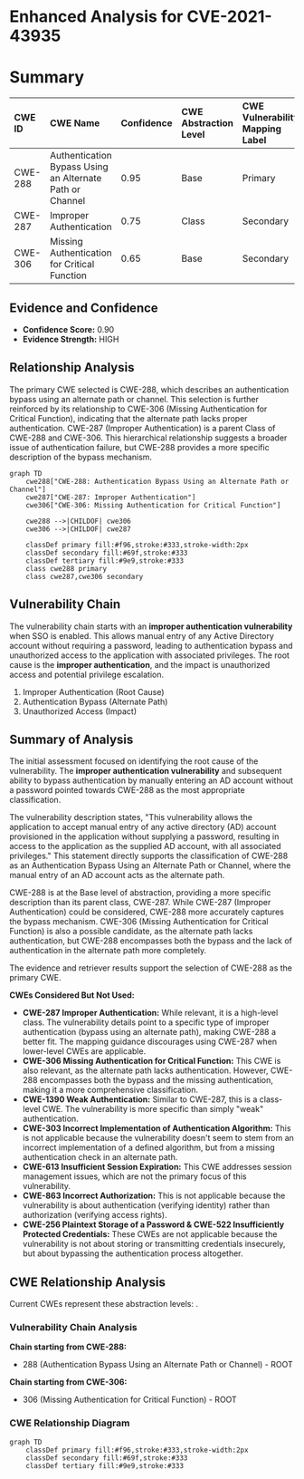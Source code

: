 # Enhanced Analysis for CVE-2021-43935

# Summary
| CWE ID  | CWE Name                                                       | Confidence | CWE Abstraction Level | CWE Vulnerability Mapping Label | CWE-Vulnerability Mapping Notes |
| :-------- | :------------------------------------------------------------- | :--------- | :---------------------- | :------------------------------ | :------------------------------ |
| CWE-288 | Authentication Bypass Using an Alternate Path or Channel | 0.95       | Base                    | Primary                       | Allowed                       |
| CWE-287 | Improper Authentication                                        | 0.75       | Class                   | Secondary                     | Discouraged                    |
| CWE-306 | Missing Authentication for Critical Function                   | 0.65       | Base                    | Secondary                     | Allowed                       |

## Evidence and Confidence

*   **Confidence Score:** 0.90
*   **Evidence Strength:** HIGH

## Relationship Analysis
The primary CWE selected is CWE-288, which describes an authentication bypass using an alternate path or channel. This selection is further reinforced by its relationship to CWE-306 (Missing Authentication for Critical Function), indicating that the alternate path lacks proper authentication. CWE-287 (Improper Authentication) is a parent Class of CWE-288 and CWE-306. This hierarchical relationship suggests a broader issue of authentication failure, but CWE-288 provides a more specific description of the bypass mechanism.

```mermaid
graph TD
    cwe288["CWE-288: Authentication Bypass Using an Alternate Path or Channel"]
    cwe287["CWE-287: Improper Authentication"]
    cwe306["CWE-306: Missing Authentication for Critical Function"]
    
    cwe288 -->|CHILDOF| cwe306
    cwe306 -->|CHILDOF| cwe287

    classDef primary fill:#f96,stroke:#333,stroke-width:2px
    classDef secondary fill:#69f,stroke:#333
    classDef tertiary fill:#9e9,stroke:#333
    class cwe288 primary
    class cwe287,cwe306 secondary
```

## Vulnerability Chain
The vulnerability chain starts with an **improper authentication vulnerability** when SSO is enabled. This allows manual entry of any Active Directory account without requiring a password, leading to authentication bypass and unauthorized access to the application with associated privileges. The root cause is the **improper authentication**, and the impact is unauthorized access and potential privilege escalation.
1.  Improper Authentication (Root Cause)
2.  Authentication Bypass (Alternate Path)
3.  Unauthorized Access (Impact)

## Summary of Analysis
The initial assessment focused on identifying the root cause of the vulnerability. The **improper authentication vulnerability** and subsequent ability to bypass authentication by manually entering an AD account without a password pointed towards CWE-288 as the most appropriate classification.

The vulnerability description states, "This vulnerability allows the application to accept manual entry of any active directory (AD) account provisioned in the application without supplying a password, resulting in access to the application as the supplied AD account, with all associated privileges." This statement directly supports the classification of CWE-288 as an Authentication Bypass Using an Alternate Path or Channel, where the manual entry of an AD account acts as the alternate path.

CWE-288 is at the Base level of abstraction, providing a more specific description than its parent class, CWE-287. While CWE-287 (Improper Authentication) could be considered, CWE-288 more accurately captures the bypass mechanism. CWE-306 (Missing Authentication for Critical Function) is also a possible candidate, as the alternate path lacks authentication, but CWE-288 encompasses both the bypass and the lack of authentication in the alternate path more completely.

The evidence and retriever results support the selection of CWE-288 as the primary CWE.

**CWEs Considered But Not Used:**

*   **CWE-287 Improper Authentication:** While relevant, it is a high-level class. The vulnerability details point to a specific type of improper authentication (bypass using an alternate path), making CWE-288 a better fit. The mapping guidance discourages using CWE-287 when lower-level CWEs are applicable.
*   **CWE-306 Missing Authentication for Critical Function:** This CWE is also relevant, as the alternate path lacks authentication. However, CWE-288 encompasses both the bypass and the missing authentication, making it a more comprehensive classification.
*   **CWE-1390 Weak Authentication:** Similar to CWE-287, this is a class-level CWE. The vulnerability is more specific than simply "weak" authentication.
*   **CWE-303 Incorrect Implementation of Authentication Algorithm:** This is not applicable because the vulnerability doesn't seem to stem from an incorrect implementation of a defined algorithm, but from a missing authentication check in an alternate path.
*   **CWE-613 Insufficient Session Expiration:** This CWE addresses session management issues, which are not the primary focus of this vulnerability.
*   **CWE-863 Incorrect Authorization:** This is not applicable because the vulnerability is about authentication (verifying identity) rather than authorization (verifying access rights).
*   **CWE-256 Plaintext Storage of a Password & CWE-522 Insufficiently Protected Credentials:** These CWEs are not applicable because the vulnerability is not about storing or transmitting credentials insecurely, but about bypassing the authentication process altogether.


## CWE Relationship Analysis

Current CWEs represent these abstraction levels: .


### Vulnerability Chain Analysis

**Chain starting from CWE-288:**
- 288 (Authentication Bypass Using an Alternate Path or Channel) - ROOT


**Chain starting from CWE-306:**
- 306 (Missing Authentication for Critical Function) - ROOT



### CWE Relationship Diagram

```mermaid
graph TD
    classDef primary fill:#f96,stroke:#333,stroke-width:2px
    classDef secondary fill:#69f,stroke:#333
    classDef tertiary fill:#9e9,stroke:#333
```